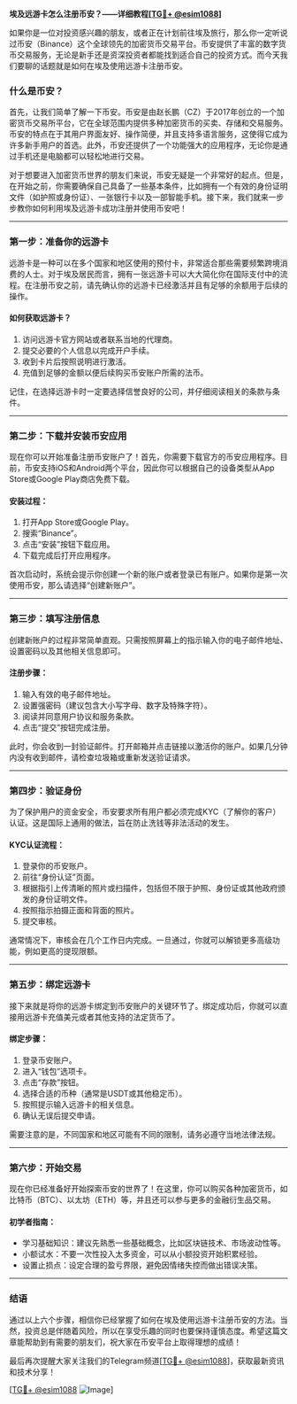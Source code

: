 **埃及远游卡怎么注册币安？——详细教程[[TG💪+ @esim1088](https://t.me/s/esim1088)]**

如果你是一位对投资感兴趣的朋友，或者正在计划前往埃及旅行，那么你一定听说过币安（Binance）这个全球领先的加密货币交易平台。币安提供了丰富的数字货币交易服务，无论是新手还是资深投资者都能找到适合自己的投资方式。而今天我们要聊的话题就是如何在埃及使用远游卡注册币安。

### 什么是币安？

首先，让我们简单了解一下币安。币安是由赵长鹏（CZ）于2017年创立的一个加密货币交易所平台，它在全球范围内提供多种加密货币的买卖、存储和交易服务。币安的特点在于其用户界面友好、操作简便，并且支持多语言服务，这使得它成为许多新手用户的首选。此外，币安还提供了一个功能强大的应用程序，无论你是通过手机还是电脑都可以轻松地进行交易。

对于想要进入加密货币世界的朋友们来说，币安无疑是一个非常好的起点。但是，在开始之前，你需要确保自己具备了一些基本条件，比如拥有一个有效的身份证明文件（如护照或身份证）、一张银行卡以及一部智能手机。接下来，我们就来一步步教你如何利用埃及远游卡成功注册并使用币安吧！

---

### 第一步：准备你的远游卡

远游卡是一种可以在多个国家和地区使用的预付卡，非常适合那些需要频繁跨境消费的人士。对于埃及居民而言，拥有一张远游卡可以大大简化你在国际支付中的流程。在注册币安之前，请先确认你的远游卡已经激活并且有足够的余额用于后续的操作。

#### 如何获取远游卡？
1. 访问远游卡官方网站或者联系当地的代理商。
2. 提交必要的个人信息以完成开户手续。
3. 收到卡片后按照说明进行激活。
4. 充值到足够的金额以便后续购买币安账户所需的法币。

记住，在选择远游卡时一定要选择信誉良好的公司，并仔细阅读相关的条款与条件。

---

### 第二步：下载并安装币安应用

现在你可以开始准备注册币安账户了！首先，你需要下载官方的币安应用程序。目前，币安支持iOS和Android两个平台，因此你可以根据自己的设备类型从App Store或Google Play商店免费下载。

#### 安装过程：
1. 打开App Store或Google Play。
2. 搜索“Binance”。
3. 点击“安装”按钮下载应用。
4. 下载完成后打开应用程序。

首次启动时，系统会提示你创建一个新的账户或者登录已有账户。如果你是第一次使用币安，那么请选择“创建新账户”。

---

### 第三步：填写注册信息

创建新账户的过程非常简单直观。只需按照屏幕上的指示输入你的电子邮件地址、设置密码以及其他相关信息即可。

#### 注册步骤：
1. 输入有效的电子邮件地址。
2. 设置强密码（建议包含大小写字母、数字及特殊字符）。
3. 阅读并同意用户协议和服务条款。
4. 点击“提交”按钮完成注册。

此时，你会收到一封验证邮件。打开邮箱并点击链接以激活你的账户。如果几分钟内没有收到邮件，请检查垃圾箱或重新发送验证请求。

---

### 第四步：验证身份

为了保护用户的资金安全，币安要求所有用户都必须完成KYC（了解你的客户）认证。这是国际上通用的做法，旨在防止洗钱等非法活动的发生。

#### KYC认证流程：
1. 登录你的币安账户。
2. 前往“身份认证”页面。
3. 根据指引上传清晰的照片或扫描件，包括但不限于护照、身份证或其他政府颁发的身份证明文件。
4. 按照指示拍摄正面和背面的照片。
5. 提交审核。

通常情况下，审核会在几个工作日内完成。一旦通过，你就可以解锁更多高级功能，例如更高的提现限额。

---

### 第五步：绑定远游卡

接下来就是将你的远游卡绑定到币安账户的关键环节了。绑定成功后，你就可以直接用远游卡充值美元或者其他支持的法定货币了。

#### 绑定步骤：
1. 登录币安账户。
2. 进入“钱包”选项卡。
3. 点击“存款”按钮。
4. 选择合适的币种（通常是USDT或其他稳定币）。
5. 按照提示输入远游卡的相关信息。
6. 确认无误后提交申请。

需要注意的是，不同国家和地区可能有不同的限制，请务必遵守当地法律法规。

---

### 第六步：开始交易

现在你已经准备好开始探索币安的世界了！在这里，你可以购买各种加密货币，如比特币（BTC）、以太坊（ETH）等，并且还可以参与更多的金融衍生品交易。

#### 初学者指南：
- 学习基础知识：建议先熟悉一些基础概念，比如区块链技术、市场波动性等。
- 小额试水：不要一次性投入太多资金，可以从小额投资开始积累经验。
- 设置止损点：设定合理的盈亏界限，避免因情绪失控而做出错误决策。

---

### 结语

通过以上六个步骤，相信你已经掌握了如何在埃及使用远游卡注册币安的方法。当然，投资总是伴随着风险，所以在享受乐趣的同时也要保持谨慎态度。希望这篇文章能帮助到有需要的朋友们，祝大家在币安平台上取得理想的成绩！

最后再次提醒大家关注我们的Telegram频道[[TG💪+ @esim1088](https://t.me/s/esim1088)]，获取最新资讯和技术分享！

[[TG💪+ @esim1088](https://t.me/s/esim1088) ![Image](https://i.postimg.cc/4NQfJmqS/Snipaste-2025-05-13-00-14-12.png)]